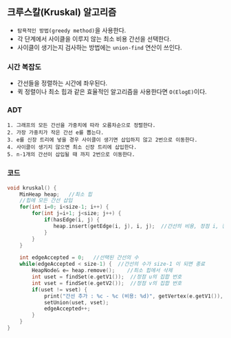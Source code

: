## 크루스칼(Kruskal) 알고리즘
* `탐욕적인 방법(greedy method)`을 사용한다.
* 각 단계에서 사이클을 이루지 않는 최소 비용 간선을 선택한다.
* 사이클이 생기는지 검사하는 방법에는 `union-find` 연산이 쓰인다.

### 시간 복잡도
* 간선들을 정렬하는 시간에 좌우된다.
* 퀵 정렬이나 최소 힙과 같은 효율적인 알고리즘을 사용한다면 `O(ElogE)`이다. 

### ADT
```
1. 그래프의 모든 간선을 가중치에 따라 오름차순으로 정렬한다.
2. 가장 가중치가 작은 간선 e를 뽑는다.
3. e를 신장 트리에 넣을 경우 사이클이 생기면 삽입하지 않고 2번으로 이동한다.
4. 사이클이 생기지 않으면 최소 신장 트리에 삽입한다.
5. n-1개의 간선이 삽입될 때 까지 2번으로 이동한다.
```

### 코드
```C++
void kruskal() {
    MinHeap heap;   //최소 힙
    //힙에 모든 간선 삽입
    for(int i=0; i<size-1; i++) {
        for(int j=i+1; j<size; j++) {
            if(hasEdge(i, j) {
               heap.insert(getEdge(i, j), i, j);  //간선의 비용, 정점 i, 정점 j
            }
        }
    }

    int edgeAccepted = 0;   //선택된 간선의 수
    while(edgeAccepted < size-1) {  //간선의 수가 size-1 이 되면 종료
        HeapNode& e= heap.remove();    //최소 힙에서 삭제
        int uset = findSet(e.getV1());  //정점 u의 집합 번호
        int vset = findSet(e.getV2());  //정점 v의 집합 번호
        if(uset != vset) {
            print("간선 추가 : %c - %c (비용: %d)", getVertex(e.getV1()), getVertex(e.getV2()), e.getKey());
            setUnion(uset, vset);
            edgeAccepted++;
        }
    }
}
```
